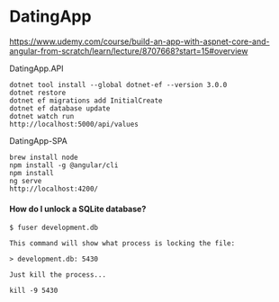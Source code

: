 # DatingApp
https://www.udemy.com/course/build-an-app-with-aspnet-core-and-angular-from-scratch/learn/lecture/8707668?start=15#overview

DatingApp.API
```
dotnet tool install --global dotnet-ef --version 3.0.0
dotnet restore
dotnet ef migrations add InitialCreate
dotnet ef database update
dotnet watch run
http://localhost:5000/api/values
```


DatingApp-SPA
```
brew install node
npm install -g @angular/cli
npm install
ng serve
http://localhost:4200/
```

#### How do I unlock a SQLite database?

```
$ fuser development.db

This command will show what process is locking the file:

> development.db: 5430

Just kill the process...

kill -9 5430
```
